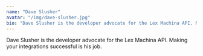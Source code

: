```yaml
---
name: "Dave Slusher"
avatar: "/img/dave-slusher.jpg"
bio: "Dave Slusher is the developer advocate for the Lex Machina API. Making your integrations successful is his job."
---
```

Dave Slusher is the developer advocate for the Lex Machina API. Making your integrations successful is his job.